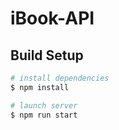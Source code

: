 # iBook-API

## Build Setup

```bash
# install dependencies
$ npm install

# launch server
$ npm run start
```
